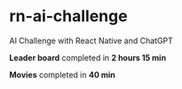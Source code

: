 # rn-ai-challenge

AI Challenge with React Native and ChatGPT

**Leader board** completed in **2 hours 15 min**

**Movies** completed in **40 min**
